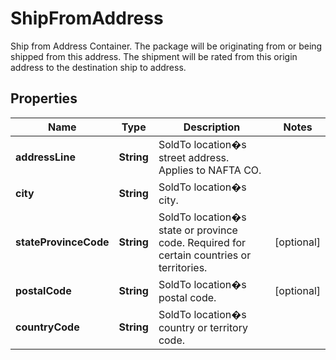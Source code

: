 

# ShipFromAddress

Ship from Address Container.  The package will be originating from or being shipped from this address. The shipment will be rated from this origin address to the destination ship to address.

## Properties

| Name | Type | Description | Notes |
|------------ | ------------- | ------------- | -------------|
|**addressLine** | **String** | SoldTo location�s street address.  Applies to NAFTA CO. |  |
|**city** | **String** | SoldTo location�s city. |  |
|**stateProvinceCode** | **String** | SoldTo location�s state or province code.  Required for certain countries or territories. |  [optional] |
|**postalCode** | **String** | SoldTo location�s postal code. |  [optional] |
|**countryCode** | **String** | SoldTo location�s country or territory code. |  |



